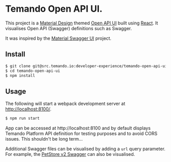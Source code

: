 # Temando Open API UI.

This project is a [Material Design](https://material.io/) themed [Open API UI](https://www.openapis.org/) built using [React](https://facebook.github.io/react/). It visualises Open API (Swagger) definitions such as Swagger.

It was inspired by the [Material Swagger UI](https://github.com/legendecas/material-swagger-ui) project.

## Install

```sh
$ git clone git@src.temando.io:developer-experience/temando-open-api-ui.git
$ cd temando-open-api-ui
$ npm install
```

## Usage

The following will start a webpack development server at [http://localhost:8100/](http://localhost:8100/).

```sh
$ npm run start
```

App can be accessed at http://localhost:8100 and by default displays Temando Platform API definition for testing purposes and to avoid CORS issues. This shouldn't be long term...

Additional Swagger files can be visualised by adding a `url` query parameter. For example, the [PetStore v2 Swagger](http://localhost:8100/?url=http://petstore.swagger.io/v2/swagger.json) can also be visualised.
